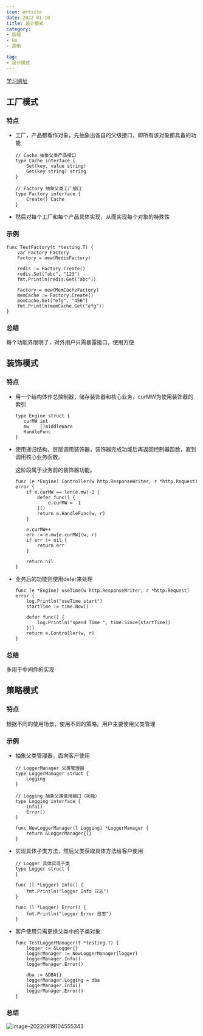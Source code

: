 ```yaml
---
icon: article
date: 2022-01-10
title: 设计模式
category:
- 后端
- Go
- 其他

tag:
- 设计模式
---
```


[学习网址](https://juejin.cn/post/7095581880200167432)



## 工厂模式

### 特点

- 工厂，产品都看作对象，先抽象出各自的父级接口，即所有该对象都具备的功能

	```
	// Cache 抽象父类产品接口
	type Cache interface {
		Set(key, value string)
		Get(key string) string
	}
	
	// Factory 抽象父类工厂接口
	type Factory interface {
		Create() Cache
	}
	```

- 然后对每个工厂和每个产品具体实现，从而实现每个对象的特殊性

### 示例

```
func TestFactory(t *testing.T) {
	var Factory Factory
	Factory = new(RedisFactory)

	redis := Factory.Create()
	redis.Set("abc", "123")
	fmt.Println(redis.Get("abc"))

	Factory = new(MemCacheFactory)
	memCache := Factory.Create()
	memCache.Set("efg", "456")
	fmt.Println(memCache.Get("efg"))
}
```

### 总结

每个功能界限明了，对外用户只需暴露接口，使用方便







## 装饰模式

### 特点

- 用一个结构体作总控制器，储存装饰器和核心业务，curMW为使用装饰器的索引

	```
	type Engine struct {
	   curMW int
	   mw    []middleWare
	   HandleFunc
	}
	```

- 使用递归结构，层层调用装饰器，装饰器完成功能后再返回控制器函数，直到调用核心业务函数。

	这阶段属于业务前的装饰器功能。

	```
	func (e *Engine) Controller(w http.ResponseWriter, r *http.Request) error {
		if e.curMW == len(e.mw)-1 {
			defer func() {
				e.curMW = -1
			}()
			return e.HandleFunc(w, r)
		}
	
		e.curMW++
		err := e.mw[e.curMW](w, r)
		if err != nil {
			return err
		}
	
		return nil
	}
	```

- 业务后的功能则使用defer来处理

	```
	func (e *Engine) useTime(w http.ResponseWriter, r *http.Request) error {
		log.Println("useTime start")
		startTime := time.Now()
	
		defer func() {
			log.Println("spend Time ", time.Since(startTime))
		}()
		return e.Controller(w, r)
	}
	```



### 总结

多用于中间件的实现



## 策略模式

### 特点

根据不同的使用场景，使用不同的策略。用户主要使用父类管理



### 示例

- 抽象父类管理器，面向客户使用

	```
	// LoggerManager 父类管理器
	type LoggerManager struct {
		Logging
	}
	
	// Logging 抽象父类使用接口（功能）
	type Logging interface {
		Info()
		Error()
	}
	
	func NewLoggerManager(l Logging) *LoggerManager {
		return &LoggerManager{l}
	}
	```

- 实现具体子类方法，然后父类获取具体方法给客户使用

	```
	// Logger 具体实现子类
	type Logger struct {
	}
	
	func (l *Logger) Info() {
		fmt.Println("logger Info 日志")
	}
	
	func (l *Logger) Error() {
		fmt.Println("logger Error 日志")
	}
	```

- 客户使用只需更换父类中的子类对象

	```
	func TestLoggerManager(t *testing.T) {
		logger := &Logger{}
		loggerManager := NewLoggerManager(logger)
		loggerManager.Info()
		loggerManager.Error()
	
		dba := &DBA{}
		loggerManager.Logging = dba
		loggerManager.Info()
		loggerManager.Error()
	}
	```

	





### 总结

![image-20220919104555343](D:\Typora\Markdown\后端\Go\image-20220919104555343.png)